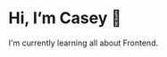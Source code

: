 # Hi, I’m Casey 👋

I'm currently learning all about Frontend.

<!---
caseyemma/caseyemma is a ✨ special ✨ repository because its `README.md` (this file) appears on your GitHub profile.
You can click the Preview link to take a look at your changes.
--->
